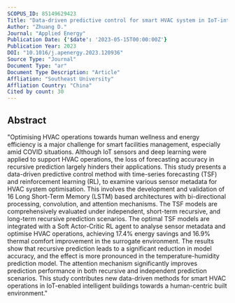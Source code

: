 ```yaml
---
SCOPUS_ID: 85149629423
Title: "Data-driven predictive control for smart HVAC system in IoT-integrated buildings with time-series forecasting and reinforcement learning"
Author: "Zhuang D."
Journal: "Applied Energy"
Publication Date: {'$date': '2023-05-15T00:00:00Z'}
Publication Year: 2023
DOI: "10.1016/j.apenergy.2023.120936"
Source Type: "Journal"
Document Type: "ar"
Document Type Description: "Article"
Affliation: "Southeast University"
Affliation Country: "China"
Cited by count: 30
---
```


## Abstract
"Optimising HVAC operations towards human wellness and energy efficiency is a major challenge for smart facilities management, especially amid COVID situations. Although IoT sensors and deep learning were applied to support HVAC operations, the loss of forecasting accuracy in recursive prediction largely hinders their applications. This study presents a data-driven predictive control method with time-series forecasting (TSF) and reinforcement learning (RL), to examine various sensor metadata for HVAC system optimisation. This involves the development and validation of 16 Long Short-Term Memory (LSTM) based architectures with bi-directional processing, convolution, and attention mechanisms. The TSF models are comprehensively evaluated under independent, short-term recursive, and long-term recursive prediction scenarios. The optimal TSF models are integrated with a Soft Actor-Critic RL agent to analyse sensor metadata and optimise HVAC operations, achieving 17.4% energy savings and 16.9% thermal comfort improvement in the surrogate environment. The results show that recursive prediction leads to a significant reduction in model accuracy, and the effect is more pronounced in the temperature-humidity prediction model. The attention mechanism significantly improves prediction performance in both recursive and independent prediction scenarios. This study contributes new data-driven methods for smart HVAC operations in IoT-enabled intelligent buildings towards a human-centric built environment."

